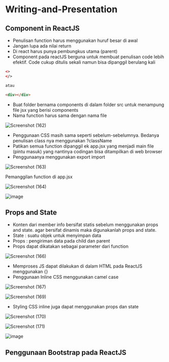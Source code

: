 # Writing-and-Presentation

## **Component in ReactJS**
- Penulisan function harus menggunakan huruf besar di awal 
- Jangan lupa ada nilai return
- Di react harus punya pembungkus utama (parent)
- Component pada reactJS berguna untuk membuat penulisan code lebih efektif. Code cukup ditulis sekali namun bisa dipanggil berulang kali

```html
<>
</>

atau 

<div></div>
```
- Buat folder bernama components di dalam folder src untuk menampung file jsx yang berisi components
- Nama function harus sama dengan nama file

![Screenshot (162)](https://user-images.githubusercontent.com/85721113/198881874-a3149545-458e-434a-8e7c-1a2eb2507483.png)

- Penggunaan CSS masih sama seperti sebelum-sebelumnya. Bedanya penulisan class nya menggunakan ?className
- Patikan semua function dipanggil ek app.jsx yang menjadi main file (pintu masuk) yang nantinya codingan bisa ditampilkan di web browser
- Penggunaanya menggunakan export import

![Screenshot (163)](https://user-images.githubusercontent.com/85721113/198882333-cadd34cc-f3df-4f09-99c7-37bcaf624423.png)

Pemanggilan function di app.jsx

![Screenshot (164)](https://user-images.githubusercontent.com/85721113/198882366-58ed0619-71a5-4efb-a2a6-64324b174871.png)

![image](https://user-images.githubusercontent.com/85721113/198882374-ea46e7a6-aee6-48af-b4ac-5f92599e618c.png)

## **Props and State**
- Konten dari member info bersifat statis sebelum menggunakan props and state. agar bersifat dinamis maka digunakanlah props and state.
- State : suatu objek untuk menyimpan data
- Props : pengiriman data pada child dan parent
- Props dapat dikatakan sebagai parameter dari function

![Screenshot (166)](https://user-images.githubusercontent.com/85721113/198883052-2f6ecfea-7f3f-4f16-ae12-64eb7b9c5c10.png)

- Memproses JS dapat dilakukan di dalam HTML pada ReactJS menggunakan {}
- Penggunaan Inline CSS menggunakan camel case

![Screenshot (167)](https://user-images.githubusercontent.com/85721113/198884238-51919d85-9139-4418-a8a8-008f80bafbf0.png)

![Screenshot (169)](https://user-images.githubusercontent.com/85721113/198884258-6d453993-9349-476f-a70a-cb81bbf3bbfe.png)
 
 - Styling CSS inline juga dapat menggunakan props dan state

![Screenshot (170)](https://user-images.githubusercontent.com/85721113/198884690-be619c74-3d00-4bf9-9703-e5a0f110a02a.png)

![Screenshot (171)](https://user-images.githubusercontent.com/85721113/198884695-fb994e88-f34b-4875-a9b1-9982a9a551b5.png)

![image](https://user-images.githubusercontent.com/85721113/198884698-10900576-f567-4834-8ae6-c5d840964588.png)

## **Penggunaan Bootstrap pada ReactJS**










